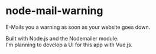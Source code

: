 # node-mail-warning
E-Mails you a warning as soon as your website goes down.

Built with Node.js and the Nodemailer module. <br/>
I'm planning to develop a UI for this app with Vue.js. 
